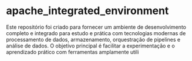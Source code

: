 # apache_integrated_environment
Este repositório foi criado para fornecer um ambiente de desenvolvimento completo e integrado para estudo e prática com tecnologias modernas de processamento de dados, armazenamento, orquestração de pipelines e análise de dados. O objetivo principal é facilitar a experimentação e o aprendizado prático com ferramentas amplamente utili
